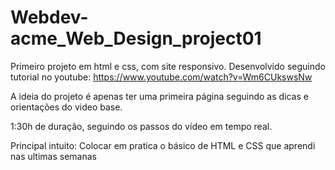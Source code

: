 # Webdev-acme_Web_Design_project01
Primeiro projeto em html e css, com site responsivo. Desenvolvido seguindo tutorial no youtube: https://www.youtube.com/watch?v=Wm6CUkswsNw

A ideia do projeto é apenas ter uma primeira página seguindo as dicas e orientações do video base. 

1:30h de duração, seguindo os passos do vídeo em tempo real. 

Principal intuito: Colocar em pratica o básico de HTML e CSS que aprendi nas ultimas semanas
